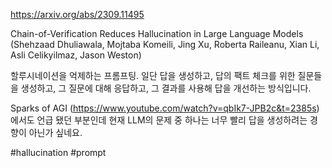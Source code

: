 https://arxiv.org/abs/2309.11495

Chain-of-Verification Reduces Hallucination in Large Language Models (Shehzaad Dhuliawala, Mojtaba Komeili, Jing Xu, Roberta Raileanu, Xian Li, Asli Celikyilmaz, Jason Weston)

할루시네이션을 억제하는 프롬프팅. 일단 답을 생성하고, 답의 팩트 체크를 위한 질문들을 생성하고, 그 질문에 대해 응답하고, 그 결과를 사용해 답을 개선하는 방식입니다.

Sparks of AGI (https://www.youtube.com/watch?v=qbIk7-JPB2c&t=2385s) 에서도 언급 됐던 부분인데 현재 LLM의 문제 중 하나는 너무 빨리 답을 생성하려는 경향이 아닌가 싶네요.

#hallucination #prompt 
